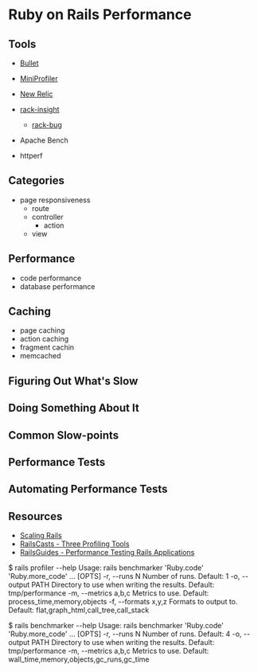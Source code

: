 # Ruby on Rails Performance

## Tools

- [Bullet](https://github.com/flyerhzm/bullet)
- [MiniProfiler](https://github.com/SamSaffron/MiniProfiler/tree/master/Ruby)
- [New Relic](http://newrelic.com/ruby)
- [rack-insight](https://github.com/pboling/rack-insight)
	- [rack-bug](https://github.com/brynary/rack-bug)

- Apache Bench
- httperf

## Categories

- page responsiveness
	- route
	- controller
		- action
	- view

## Performance

- code performance
- database performance

## Caching

- page caching
- action caching
- fragment cachin
- memcached

## Figuring Out What's Slow

## Doing Something About It

## Common Slow-points

## Performance Tests

## Automating Performance Tests

## Resources

- [Scaling Rails](http://railslab.newrelic.com/scaling-rails)
- [RailsCasts - Three Profiling Tools](http://railscasts.com/episodes/161-three-profiling-tools)
- [RailsGuides - Performance Testing Rails Applications](http://guides.rubyonrails.org/performance_testing.html)






$ rails profiler --help
Usage: rails benchmarker 'Ruby.code' 'Ruby.more_code' ... [OPTS]
    -r, --runs N                     Number of runs.
                                     Default: 1
    -o, --output PATH                Directory to use when writing the results.
                                     Default: tmp/performance
    -m, --metrics a,b,c              Metrics to use.
                                     Default: process_time,memory,objects
    -f, --formats x,y,z              Formats to output to.
                                     Default: flat,graph_html,call_tree,call_stack

$ rails benchmarker --help
Usage: rails benchmarker 'Ruby.code' 'Ruby.more_code' ... [OPTS]
    -r, --runs N                     Number of runs.
                                     Default: 4
    -o, --output PATH                Directory to use when writing the results.
                                     Default: tmp/performance
    -m, --metrics a,b,c              Metrics to use.
                                     Default: wall_time,memory,objects,gc_runs,gc_time